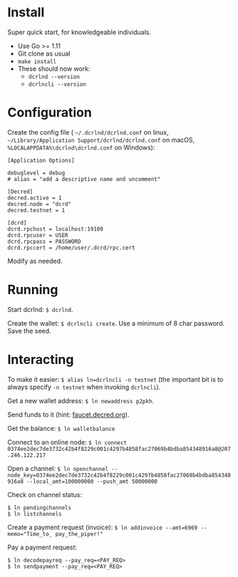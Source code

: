 # Install

Super quick start, for knowledgeable individuals.

- Use Go >= 1.11
- Git clone as usual
- `make install`
- These should now work:
  - `dcrlnd --version`
  - `dcrlncli --version`

# Configuration

Create the config file ( `~/.dcrlnd/dcrlnd.conf` on linux,
`~/Library/Application Support/dcrlnd/dcrlnd.conf` on macOS,
`%LOCALAPPDATA%\dcrlnd\dcrlnd.conf` on Windows):

```
[Application Options]

debuglevel = debug
# alias = "add a descriptive name and uncomment"

[Decred]
decred.active = 1
decred.node = "dcrd"
decred.testnet = 1

[dcrd]
dcrd.rpchost = localhost:19109
dcrd.rpcuser = USER
dcrd.rpcpass = PASSWORD
dcrd.rpccert = /home/user/.dcrd/rpc.cert
```

Modify as needed.

# Running

Start dcrlnd: `$ dcrlnd`.

Create the wallet: `$ dcrlncli create`. Use a minimum of 8 char password. Save the seed.

# Interacting

To make it easier: `$ alias ln=dcrlncli -n testnet` (the important bit is to always specify `-n testnet` when invoking `dcrlncli`).

Get a new wallet address: `$ ln newaddress p2pkh`.

Send funds to it (hint: [faucet.decred.org](https://faucet.decred.org)).

Get the balance: `$ ln walletbalance`

Connect to an online node: `$ ln connect 0374ee2dec7de3732c42b4f8229c001c4297b4858fac27069b4bdba854348916a8@207.246.122.217`

Open a channel: `$ ln openchannel --node_key=0374ee2dec7de3732c42b4f8229c001c4297b4858fac27069b4bdba854348916a8 --local_amt=100000000 --push_amt 50000000`

Check on channel status:

```
$ ln pendingchannels
$ ln listchannels
```

Create a payment request (invoice): `$ ln addinvoice --amt=6969 --memo="Time_to_ pay_the_piper!"`

Pay a payment request:

```
$ ln decodepayreq --pay_req=<PAY_REQ>
$ ln sendpayment --pay_req=<PAY_REQ>
```
